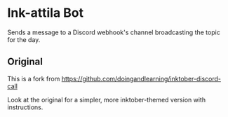 # Ink-attila Bot

Sends a message to a Discord webhook's channel broadcasting the topic for the day.

## Original

This is a fork from https://github.com/doingandlearning/inktober-discord-call

Look at the original for a simpler, more inktober-themed version with instructions.
